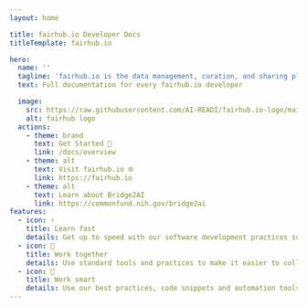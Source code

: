 ```yaml
---
layout: home

title: fairhub.io Developer Docs
titleTemplate: fairhub.io

hero:
  name: ''
  tagline: 'fairhub.io is the data management, curation, and sharing platform developed for AI-READI, a data generation project of the NIH-funded Bridge2AI program'
  text: Full documentation for every fairhub.io developer

  image:
    src: https://raw.githubusercontent.com/AI-READI/fairhub.io-logo/main/fulltext.svg
    alt: fairhub logo
  actions:
    - theme: brand
      text: Get Started 🚀
      link: /docs/overview
    - theme: alt
      text: Visit fairhub.io 🌐
      link: https://fairhub.io
    - theme: alt
      text: Learn about Bridge2AI
      link: https://commonfund.nih.gov/bridge2ai
features:
  - icon: ⚡
    title: Learn fast
    details: Get up to speed with our software development practices so you can start contributing faster.
  - icon: 🙌
    title: Work together
    details: Use standard tools and practices to make it easier to collaborate with other AI-READI team members.
  - icon: 🧠
    title: Work smart
    details: Use our best practices, code snippets and automation tools to make your work more efficient and effective.
---
```

